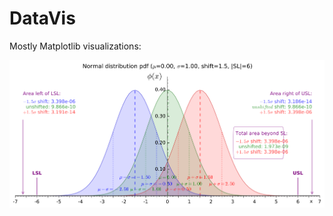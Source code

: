 # DataVis
Mostly Matplotlib visualizations:

<div>
<img src="img/My 6_sigma Normal Dist Fig.svg" />
<a style="text-decoration:none" 
    target="_blank"
    href="modules/N_sigma_normal_distribution_fig.py>module</a> | 
<a style="text-decoration:none" 
    target="_blank"
    href="N-sigma Normal Distribution Figure.ipynb>notebook</a>
</div>
<div>
<img src="img/Four distributions.svg" />
<a style="text-decoration:none" 
    target="_blank"
    href="modules/four_distributions.py>module</a> | 
<a style="text-decoration:none" 
    target="_blank"
    href="Four distributions.ipynb>notebook</a>
</div>